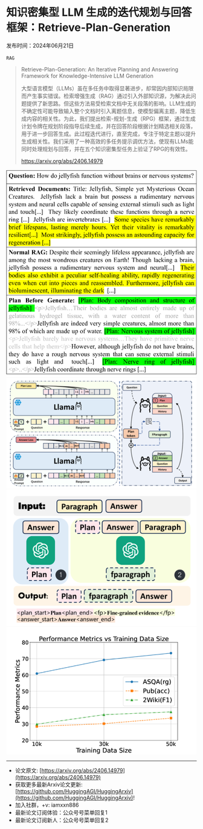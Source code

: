 # 知识密集型 LLM 生成的迭代规划与回答框架：Retrieve-Plan-Generation
发布时间：2024年06月21日

`RAG`
> Retrieve-Plan-Generation: An Iterative Planning and Answering Framework for Knowledge-Intensive LLM Generation
>
> 大型语言模型（LLMs）虽在多任务中取得显著进步，却常因内部知识局限而产生事实错误。检索增强生成（RAG）通过引入外部知识源，为解决此问题提供了新思路。但这些方法易受检索文档中无关段落的影响。LLM生成的不确定性可能导致输入整个文档时引入离题信息，使模型偏离主题，降低生成内容的相关性。为此，我们提出检索-规划-生成（RPG）框架，通过生成计划令牌在规划阶段指导后续生成，并在回答阶段根据计划精选相关段落，用于进一步回答生成。此过程迭代进行，直至完成，专注于特定主题以提升生成相关性。我们采用了一种高效的多任务提示调优方法，使现有LLMs能同时处理规划与回答，并在五个知识密集型任务上验证了RPG的有效性。
>
> https://arxiv.org/abs/2406.14979

![](https://raw.githubusercontent.com/HuggingAGI/HuggingArxiv/main/paper_images/2406.14979/x1.png)
![](https://raw.githubusercontent.com/HuggingAGI/HuggingArxiv/main/paper_images/2406.14979/x2.png)
![](https://raw.githubusercontent.com/HuggingAGI/HuggingArxiv/main/paper_images/2406.14979/x3.png)
![](https://raw.githubusercontent.com/HuggingAGI/HuggingArxiv/main/paper_images/2406.14979/x4.png)

<hr />

- 论文原文: [https://arxiv.org/abs/2406.14979](https://arxiv.org/abs/2406.14979)
- 获取更多最新Arxiv论文更新: [https://github.com/HuggingAGI/HuggingArxiv](https://github.com/HuggingAGI/HuggingArxiv)!
- 加入社群，+v: iamxxn886
- 最新论文订阅体验：公众号号菜单回复1
- 最新论文订阅新人：公众号号菜单回复2